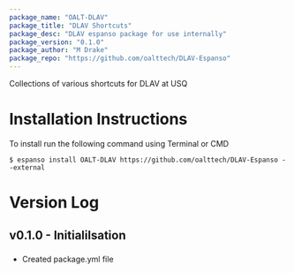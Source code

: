 ```yaml
---
package_name: "OALT-DLAV"
package_title: "DLAV Shortcuts"
package_desc: "DLAV espanso package for use internally"
package_version: "0.1.0"
package_author: "M Drake"
package_repo: "https://github.com/oalttech/DLAV-Espanso"
---
```

Collections of various shortcuts for DLAV at USQ

# Installation Instructions
To install run the following command using Terminal or CMD
```
$ espanso install OALT-DLAV https://github.com/oalttech/DLAV-Espanso --external
```

# Version Log
## v0.1.0 - Initialilsation
### 
- Created package.yml file

